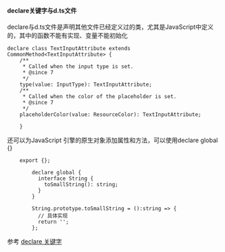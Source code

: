 #### declare关键字与d.ts文件

declare与d.ts文件是声明其他文件已经定义过的类，尤其是JavaScript中定义的，其中的函数不能有实现、变量不能初始化

	
	declare class TextInputAttribute extends CommonMethod<TextInputAttribute> {
	    /**
	     * Called when the input type is set.
	     * @since 7
	     */
	    type(value: InputType): TextInputAttribute;
	    /**
	     * Called when the color of the placeholder is set.
	     * @since 7
	     */
	    placeholderColor(value: ResourceColor): TextInputAttribute;
	    
	    }

还可以为JavaScript 引擎的原生对象添加属性和方法，可以使用declare global {}

	    export {};

			declare global {
			  interface String {
			    toSmallString(): string;
			  }
			}
					
			String.prototype.toSmallString = ():string => {
			  // 具体实现
			  return '';
			};
	    
参考	[declare 关键字](https://wangdoc.com/typescript/declare)    